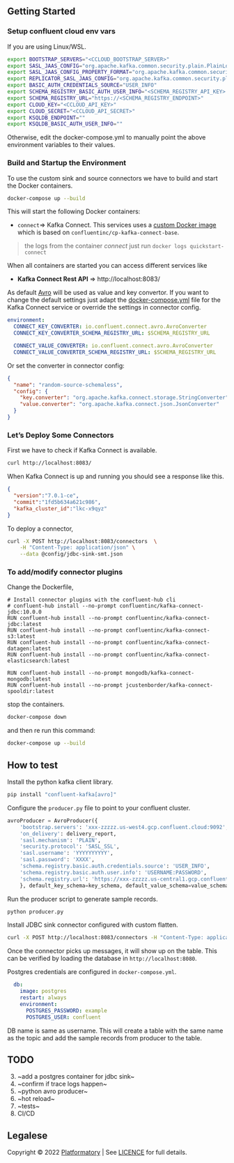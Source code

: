 ## Getting Started

### Setup confluent cloud env vars

If you are using Linux/WSL.

```bash
export BOOTSTRAP_SERVERS="<CCLOUD_BOOTSTRAP_SERVER>"
export SASL_JAAS_CONFIG="org.apache.kafka.common.security.plain.PlainLoginModule required username='<CCLOUD_API_KEY>' password='<CCLOUD_API_SECRET>';"
export SASL_JAAS_CONFIG_PROPERTY_FORMAT="org.apache.kafka.common.security.plain.PlainLoginModule required username='<CCLOUD_API_KEY>' password='<CCLOUD_API_SECRET>';"
export REPLICATOR_SASL_JAAS_CONFIG="org.apache.kafka.common.security.plain.PlainLoginModule required username='<CCLOUD_API_KEY>' password='<CCLOUD_API_SECRET>';"
export BASIC_AUTH_CREDENTIALS_SOURCE="USER_INFO"
export SCHEMA_REGISTRY_BASIC_AUTH_USER_INFO="<SCHEMA_REGISTRY_API_KEY>:<SCHEMA_REGISTRY_API_SECRET>"
export SCHEMA_REGISTRY_URL="https://<SCHEMA_REGISTRY_ENDPOINT>"
export CLOUD_KEY="<CCLOUD_API_KEY>"
export CLOUD_SECRET="<CCLOUD_API_SECRET>"
export KSQLDB_ENDPOINT=""
export KSQLDB_BASIC_AUTH_USER_INFO=""
```

Otherwise, edit the docker-compose.yml to manually point the above environment variables to their values.

### Build and Startup the Environment

To use the custom sink and source connectors we have to build and start the Docker containers.

```bash
docker-compose up --build
```

This will start the following Docker containers:

- `connect`=> Kafka Connect. This services uses a [custom Docker image](Dockerfile) which is based
  on `confluentinc/cp-kafka-connect-base`.
> the logs from the container *connect* just run `docker logs quickstart-connect`


When all containers are started you can access different services like

- **Kafka Connect Rest API** => http://localhost:8083/

As default [Avro](https://avro.apache.org/) will be used as value and key convertor. If you want to change the default settings just
adapt the [docker-compose.yml](docker-compose.yml)
file for the Kafka Connect service or override the settings in connector config.

```yaml
environment:
  CONNECT_KEY_CONVERTER: io.confluent.connect.avro.AvroConverter
  CONNECT_KEY_CONVERTER_SCHEMA_REGISTRY_URL: $SCHEMA_REGISTRY_URL

  CONNECT_VALUE_CONVERTER: io.confluent.connect.avro.AvroConverter
  CONNECT_VALUE_CONVERTER_SCHEMA_REGISTRY_URL: $SCHEMA_REGISTRY_URL
```

Or set the converter in connector config:

```json
{
  "name": "random-source-schemaless",
  "config": {
    "key.converter": "org.apache.kafka.connect.storage.StringConverter",
    "value.converter": "org.apache.kafka.connect.json.JsonConverter"
  }
}
```

### Let’s Deploy Some Connectors

First we have to check if Kafka Connect is available.

```bash
curl http://localhost:8083/
```

When Kafka Connect is up and running you should see a response like this.

```json
{
  "version":"7.0.1-ce",
  "commit":"1fd5b634a621c986",
  "kafka_cluster_id":"lkc-x9qyz"
}
```

To deploy a connector,

```bash
curl -X POST http://localhost:8083/connectors  \
    -H "Content-Type: application/json" \
    --data @config/jdbc-sink-smt.json
```

### To add/modify connector plugins

Change the Dockerfile,

```
# Install connector plugins with the confluent-hub cli
# confluent-hub install --no-prompt confluentinc/kafka-connect-jdbc:10.0.0
RUN confluent-hub install --no-prompt confluentinc/kafka-connect-jdbc:latest
RUN confluent-hub install --no-prompt confluentinc/kafka-connect-s3:latest
RUN confluent-hub install --no-prompt confluentinc/kafka-connect-datagen:latest
RUN confluent-hub install --no-prompt confluentinc/kafka-connect-elasticsearch:latest

RUN confluent-hub install --no-prompt mongodb/kafka-connect-mongodb:latest
RUN confluent-hub install --no-prompt jcustenborder/kafka-connect-spooldir:latest
```
stop the containers.

```bash
docker-compose down
```

and then re run this command:

```bash
docker-compose up --build
```

## How to test

Install the python kafka client library.

```bash
pip install "confluent-kafka[avro]"
```

Configure the `producer.py` file to point to your confluent cluster.

```python
avroProducer = AvroProducer({
    'bootstrap.servers': 'xxx-zzzzz.us-west4.gcp.confluent.cloud:9092',
    'on_delivery': delivery_report,
    'sasl.mechanism': 'PLAIN',
    'security.protocol': 'SASL_SSL',
    'sasl.username': 'YYYYYYYYYY',
    'sasl.password': 'XXXX',
    'schema.registry.basic.auth.credentials.source': 'USER_INFO',
    'schema.registry.basic.auth.user.info': 'USERNAME:PASSWORD',
    'schema.registry.url': 'https://xxx-zzzzz.us-central1.gcp.confluent.cloud'
    }, default_key_schema=key_schema, default_value_schema=value_schema)
```

Run the producer script to generate sample records.

```bash
python producer.py
```

Install JDBC sink connector configured with custom flatten.

```bash
curl -X POST http://localhost:8083/connectors -H "Content-Type: application/json" --data @config/jdbc-sink-smt.json
```

Once the connector picks up messages, it will show up on the table. This can be verified by loading the database in `http://localhost:8080`.

Postgres credentials are configured in `docker-compose.yml`.

```yaml
  db:
    image: postgres
    restart: always
    environment:
      POSTGRES_PASSWORD: example
      POSTGRES_USER: confluent
```

DB name is same as username. This will create a table with the same name as the topic and add the sample records from producer to the table.

## TODO

3. ~add a postgres container for jdbc sink~
4. ~confirm if trace logs happen~
5. ~python avro producer~
6. ~hot reload~
7. ~tests~
8. CI/CD


## Legalese

Copyright © 2022 [Platformatory](https://platformatory.io/) | See [LICENCE](LICENSE) for full details.
